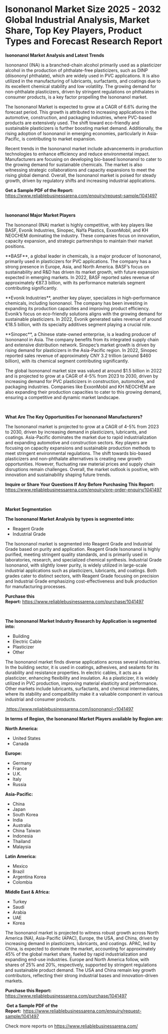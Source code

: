 <p><h1>Isononanol Market Size 2025 - 2032 Global Industrial Analysis, Market Share, Top Key Players, Product Types and Forecast Research Report</h1></p><p><strong>Isononanol Market Analysis and Latest Trends</strong></p>
<p><p>Isononanol (INA) is a branched-chain alcohol primarily used as a plasticizer alcohol in the production of phthalate-free plasticizers, such as DINP (diisononyl phthalate), which are widely used in PVC applications. It is also utilized in the manufacturing of lubricants, surfactants, and coatings due to its excellent chemical stability and low volatility. The growing demand for non-phthalate plasticizers, driven by stringent regulations on phthalates in consumer products, is a key factor propelling the Isononanol market.</p><p>The Isononanol Market is expected to grow at a CAGR of 6.6% during the forecast period. This growth is attributed to increasing applications in the automotive, construction, and packaging industries, where PVC-based products are extensively used. The shift toward eco-friendly and sustainable plasticizers is further boosting market demand. Additionally, the rising adoption of Isononanol in emerging economies, particularly in Asia-Pacific, is contributing to market expansion.</p><p>Recent trends in the Isononanol market include advancements in production technologies to enhance efficiency and reduce environmental impact. Manufacturers are focusing on developing bio-based Isononanol to cater to the growing demand for sustainable chemicals. The market is also witnessing strategic collaborations and capacity expansions to meet the rising global demand. Overall, the Isononanol market is poised for steady growth, driven by regulatory shifts and increasing industrial applications.</p></p>
<p><strong>Get a Sample PDF of the Report:&nbsp;</strong> <a href="https://www.reliablebusinessarena.com/enquiry/request-sample/1041497?utm_campaign=1420&utm_medium=2&utm_source=Github&utm_content=ia&utm_term=24012025&utm_id=isononanol">https://www.reliablebusinessarena.com/enquiry/request-sample/1041497</a></p>
<p>&nbsp;</p>
<p><strong>Isononanol Major Market Players</strong></p>
<p><p>The Isononanol (INA) market is highly competitive, with key players like BASF, Evonik Industries, Sinopec, NaYa Plastics, ExxonMobil, and KH NEOCHEM dominating the industry. These companies focus on innovation, capacity expansion, and strategic partnerships to maintain their market positions.</p><p>**BASF**, a global leader in chemicals, is a major producer of Isononanol, primarily used in plasticizers for PVC applications. The company has a strong presence in Europe, Asia, and North America. BASF’s focus on sustainability and R&D has driven its market growth, with future expansion expected in emerging markets. In 2022, BASF reported sales revenue of approximately €87.3 billion, with its performance materials segment contributing significantly.</p><p>**Evonik Industries**, another key player, specializes in high-performance chemicals, including Isononanol. The company has been investing in expanding its production capacities and improving product efficiency. Evonik’s focus on eco-friendly solutions aligns with the growing demand for sustainable plasticizers. In 2022, Evonik generated sales revenue of around €18.5 billion, with its specialty additives segment playing a crucial role.</p><p>**Sinopec**, a Chinese state-owned enterprise, is a leading producer of Isononanol in Asia. The company benefits from its integrated supply chain and extensive distribution network. Sinopec’s market growth is driven by rising demand for plasticizers in the Asia-Pacific region. In 2022, Sinopec reported sales revenue of approximately CNY 3.2 trillion (around $460 billion), with its chemical segment contributing significantly.</p><p>The global Isononanol market size was valued at around $1.5 billion in 2022 and is projected to grow at a CAGR of 4-5% from 2023 to 2030, driven by increasing demand for PVC plasticizers in construction, automotive, and packaging industries. Companies like ExxonMobil and KH NEOCHEM are also expanding their production capacities to cater to this growing demand, ensuring a competitive and dynamic market landscape.</p></p>
<p>&nbsp;</p>
<p><strong>What Are The Key Opportunities For Isononanol Manufacturers?</strong></p>
<p><p>The Isononanol market is projected to grow at a CAGR of 4-5% from 2023 to 2030, driven by increasing demand in plasticizers, lubricants, and coatings. Asia-Pacific dominates the market due to rapid industrialization and expanding automotive and construction sectors. Key players are focusing on capacity expansions and sustainable production methods to meet stringent environmental regulations. The shift towards bio-based plasticizers and non-phthalate alternatives is creating new growth opportunities. However, fluctuating raw material prices and supply chain disruptions remain challenges. Overall, the market outlook is positive, with innovation and sustainability shaping future trends.</p></p>
<p><strong>Inquire or Share Your Questions If Any Before Purchasing This Report:</strong> <a href="https://www.reliablebusinessarena.com/enquiry/pre-order-enquiry/1041497?utm_campaign=1420&utm_medium=2&utm_source=Github&utm_content=ia&utm_term=24012025&utm_id=isononanol">https://www.reliablebusinessarena.com/enquiry/pre-order-enquiry/1041497</a></p>
<p>&nbsp;</p>
<p><strong>Market Segmentation</strong></p>
<p><strong>The Isononanol Market Analysis by types is segmented into:</strong></p>
<p><ul><li>Reagent Grade</li><li>Industrial Grade</li></ul></p>
<p><p>The Isononanol market is segmented into Reagent Grade and Industrial Grade based on purity and application. Reagent Grade Isononanol is highly purified, meeting stringent quality standards, and is primarily used in laboratories, research, and specialized chemical synthesis. Industrial Grade Isononanol, with slightly lower purity, is widely utilized in large-scale industrial applications such as plasticizers, lubricants, and coatings. Both grades cater to distinct sectors, with Reagent Grade focusing on precision and Industrial Grade emphasizing cost-effectiveness and bulk production for manufacturing processes.</p></p>
<p><strong>Purchase this Report:&nbsp;</strong><a href="https://www.reliablebusinessarena.com/purchase/1041497?utm_campaign=1420&utm_medium=2&utm_source=Github&utm_content=ia&utm_term=24012025&utm_id=isononanol">https://www.reliablebusinessarena.com/purchase/1041497</a></p>
<p>&nbsp;</p>
<p><strong>The Isononanol Market Industry Research by Application is segmented into:</strong></p>
<p><ul><li>Building</li><li>Electric Cable</li><li>Plasticizer</li><li>Other</li></ul></p>
<p><p>The Isononanol market finds diverse applications across several industries. In the building sector, it is used in coatings, adhesives, and sealants for its durability and resistance properties. In electric cables, it acts as a plasticizer, enhancing flexibility and insulation. As a plasticizer, it is widely utilized in PVC production, improving material elasticity and performance. Other markets include lubricants, surfactants, and chemical intermediates, where its stability and compatibility make it a valuable component in various industrial and consumer products.</p></p>
<p><a href="https://www.reliablebusinessarena.com/isononanol-r1041497?utm_campaign=1420&utm_medium=2&utm_source=Github&utm_content=ia&utm_term=24012025&utm_id=isononanol">&nbsp;https://www.reliablebusinessarena.com/isononanol-r1041497</a></p>
<p><strong>In terms of Region, the Isononanol Market Players available by Region are:</strong></p>
<p>
    <p> <strong> North America: </strong>
        <ul>
            <li>United States</li>
            <li>Canada</li>
        </ul>
        </p> 
    <p> <strong> Europe: </strong>
        <ul>
            <li>Germany</li>
            <li>France</li>
            <li>U.K.</li>
            <li>Italy</li>
            <li>Russia</li>
        </ul>
        </p> 
    <p> <strong> Asia-Pacific: </strong>
        <ul>
            <li>China</li>
            <li>Japan</li>
            <li>South Korea</li>
            <li>India</li>
            <li>Australia</li>
            <li>China Taiwan</li>
            <li>Indonesia</li>
            <li>Thailand</li>
            <li>Malaysia</li>
        </ul>
        </p> 
    <p> <strong> Latin America: </strong>
        <ul>
            <li>Mexico</li>
            <li>Brazil</li>
            <li>Argentina Korea</li>
            <li>Colombia</li>
        </ul>
        </p> 
    <p> <strong> Middle East & Africa: </strong>
        <ul>
            <li>Turkey</li>
            <li>Saudi</li>
            <li>Arabia</li>
            <li>UAE</li>
            <li>Korea</li>
        </ul>
    </p>
    </p>
<p><p>The Isononanol market is projected to witness robust growth across North America (NA), Asia-Pacific (APAC), Europe, the USA, and China, driven by increasing demand in plasticizers, lubricants, and coatings. APAC, led by China, is expected to dominate the market, accounting for approximately 45% of the global market share, fueled by rapid industrialization and expanding end-use industries. Europe and North America follow, with shares of 25% and 20%, respectively, supported by stringent regulations and sustainable product demand. The USA and China remain key growth contributors, reflecting their strong industrial bases and innovation-driven markets.</p></p>
<p><strong>Purchase this Report: </strong><a href="https://www.reliablebusinessarena.com/purchase/1041497?utm_campaign=1420&utm_medium=2&utm_source=Github&utm_content=ia&utm_term=24012025&utm_id=isononanol">https://www.reliablebusinessarena.com/purchase/1041497</a></p>
<p>&nbsp;<strong>Get a Sample PDF of the Report:&nbsp;&nbsp;</strong><a href="https://www.reliablebusinessarena.com/enquiry/request-sample/1041497?utm_campaign=1420&utm_medium=2&utm_source=Github&utm_content=ia&utm_term=24012025&utm_id=isononanol">https://www.reliablebusinessarena.com/enquiry/request-sample/1041497</a></p>
<p><strong></strong></p>
<p>Check more reports on <a href="https://www.reliablebusinessarena.com/?utm_campaign=1420&utm_medium=2&utm_source=Github&utm_content=ia&utm_term=24012025&utm_id=isononanol">https://www.reliablebusinessarena.com/</a></p>